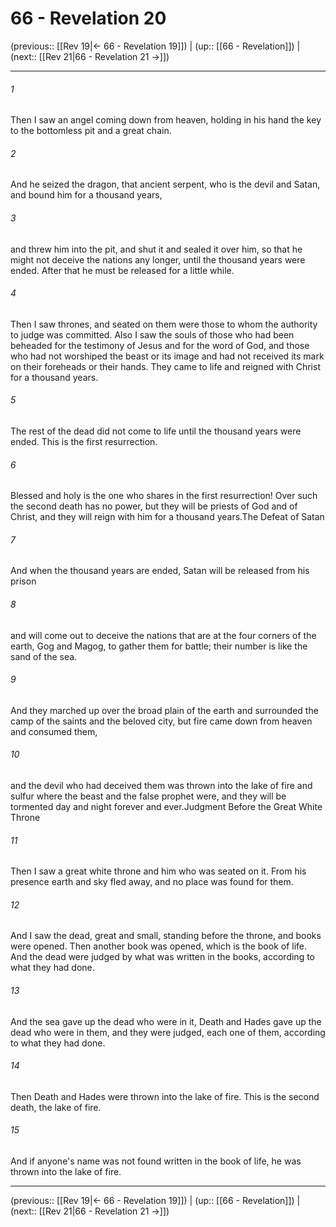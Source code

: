 # 66 - Revelation 20

(previous:: [[Rev 19|← 66 - Revelation 19]]) | (up:: [[66 - Revelation]]) | (next:: [[Rev 21|66 - Revelation 21 →]])

***


###### 1 
Then I saw an angel coming down from heaven, holding in his hand the key to the bottomless pit and a great chain. 

###### 2 
And he seized the dragon, that ancient serpent, who is the devil and Satan, and bound him for a thousand years, 

###### 3 
and threw him into the pit, and shut it and sealed it over him, so that he might not deceive the nations any longer, until the thousand years were ended. After that he must be released for a little while. 

###### 4 
Then I saw thrones, and seated on them were those to whom the authority to judge was committed. Also I saw the souls of those who had been beheaded for the testimony of Jesus and for the word of God, and those who had not worshiped the beast or its image and had not received its mark on their foreheads or their hands. They came to life and reigned with Christ for a thousand years. 

###### 5 
The rest of the dead did not come to life until the thousand years were ended. This is the first resurrection. 

###### 6 
Blessed and holy is the one who shares in the first resurrection! Over such the second death has no power, but they will be priests of God and of Christ, and they will reign with him for a thousand years.The Defeat of Satan 

###### 7 
And when the thousand years are ended, Satan will be released from his prison 

###### 8 
and will come out to deceive the nations that are at the four corners of the earth, Gog and Magog, to gather them for battle; their number is like the sand of the sea. 

###### 9 
And they marched up over the broad plain of the earth and surrounded the camp of the saints and the beloved city, but fire came down from heaven and consumed them, 

###### 10 
and the devil who had deceived them was thrown into the lake of fire and sulfur where the beast and the false prophet were, and they will be tormented day and night forever and ever.Judgment Before the Great White Throne 

###### 11 
Then I saw a great white throne and him who was seated on it. From his presence earth and sky fled away, and no place was found for them. 

###### 12 
And I saw the dead, great and small, standing before the throne, and books were opened. Then another book was opened, which is the book of life. And the dead were judged by what was written in the books, according to what they had done. 

###### 13 
And the sea gave up the dead who were in it, Death and Hades gave up the dead who were in them, and they were judged, each one of them, according to what they had done. 

###### 14 
Then Death and Hades were thrown into the lake of fire. This is the second death, the lake of fire. 

###### 15 
And if anyone's name was not found written in the book of life, he was thrown into the lake of fire.

***

(previous:: [[Rev 19|← 66 - Revelation 19]]) | (up:: [[66 - Revelation]]) | (next:: [[Rev 21|66 - Revelation 21 →]])
